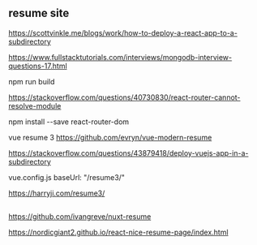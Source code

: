 
## resume site

https://scottvinkle.me/blogs/work/how-to-deploy-a-react-app-to-a-subdirectory



https://www.fullstacktutorials.com/interviews/mongodb-interview-questions-17.html

npm run build

https://stackoverflow.com/questions/40730830/react-router-cannot-resolve-module

npm install --save react-router-dom



vue resume 3
https://github.com/evryn/vue-modern-resume


https://stackoverflow.com/questions/43879418/deploy-vuejs-app-in-a-subdirectory

vue.config.js
 baseUrl: "/resume3/"

https://harryji.com/resume3/




## 
https://github.com/ivangreve/nuxt-resume





https://nordicgiant2.github.io/react-nice-resume-page/index.html
